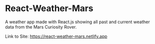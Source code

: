 # React-Weather-Mars
A weather app made with React.js showing all past and current weather data from the Mars Curiosity Rover.

Link to Site: https://react-weather-mars.netlify.app
